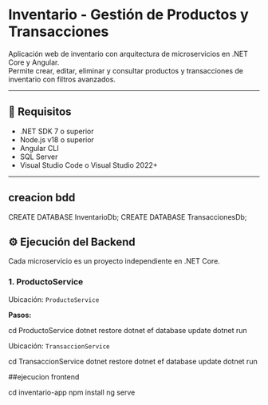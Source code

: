 # Inventario - Gestión de Productos y Transacciones

Aplicación web de inventario con arquitectura de microservicios en .NET Core y Angular.  
Permite crear, editar, eliminar y consultar productos y transacciones de inventario con filtros avanzados.

---

## 🧰 Requisitos

- .NET SDK 7 o superior
- Node.js v18 o superior
- Angular CLI
- SQL Server 
- Visual Studio Code o Visual Studio 2022+

---

## creacion bdd
CREATE DATABASE InventarioDb;
CREATE DATABASE TransaccionesDb;



## ⚙️ Ejecución del Backend

Cada microservicio es un proyecto independiente en .NET Core.

### 1. ProductoService

Ubicación: `ProductoService`

**Pasos:**

cd ProductoService
dotnet restore
dotnet ef database update
dotnet run

Ubicación: `TransaccionService`

cd TransaccionService
dotnet restore
dotnet ef database update
dotnet run


##ejecucion frontend

cd inventario-app
npm install
ng serve




